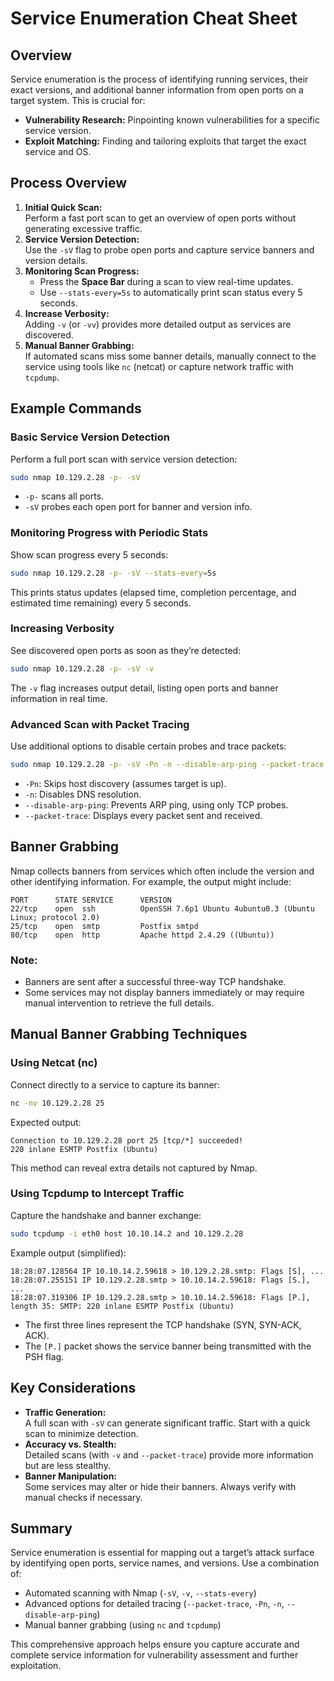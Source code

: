 # Service Enumeration Cheat Sheet

## Overview

Service enumeration is the process of identifying running services, their exact versions, and additional banner information from open ports on a target system. This is crucial for:

- **Vulnerability Research:** Pinpointing known vulnerabilities for a specific service version.
- **Exploit Matching:** Finding and tailoring exploits that target the exact service and OS.

## Process Overview

1. **Initial Quick Scan:**  
   Perform a fast port scan to get an overview of open ports without generating excessive traffic.
2. **Service Version Detection:**  
   Use the `-sV` flag to probe open ports and capture service banners and version details.
3. **Monitoring Scan Progress:**  
   - Press the **Space Bar** during a scan to view real-time updates.
   - Use `--stats-every=5s` to automatically print scan status every 5 seconds.
4. **Increase Verbosity:**  
   Adding `-v` (or `-vv`) provides more detailed output as services are discovered.
5. **Manual Banner Grabbing:**  
   If automated scans miss some banner details, manually connect to the service using tools like `nc` (netcat) or capture network traffic with `tcpdump`.

## Example Commands

### Basic Service Version Detection

Perform a full port scan with service version detection:
```sh
sudo nmap 10.129.2.28 -p- -sV
```

- `-p-` scans all ports.
- `-sV` probes each open port for banner and version info.

### Monitoring Progress with Periodic Stats

Show scan progress every 5 seconds:

```sh
sudo nmap 10.129.2.28 -p- -sV --stats-every=5s
```
This prints status updates (elapsed time, completion percentage, and estimated time remaining) every 5 seconds.

### Increasing Verbosity

See discovered open ports as soon as they’re detected:

```sh
sudo nmap 10.129.2.28 -p- -sV -v
```
The `-v` flag increases output detail, listing open ports and banner information in real time.

### Advanced Scan with Packet Tracing

Use additional options to disable certain probes and trace packets:

```sh
sudo nmap 10.129.2.28 -p- -sV -Pn -n --disable-arp-ping --packet-trace
```

- `-Pn`: Skips host discovery (assumes target is up).
- `-n`: Disables DNS resolution.
- `--disable-arp-ping`: Prevents ARP ping, using only TCP probes.
- `--packet-trace`: Displays every packet sent and received.

## Banner Grabbing

Nmap collects banners from services which often include the version and other identifying information. For example, the output might include:

```
PORT      STATE SERVICE      VERSION
22/tcp    open  ssh          OpenSSH 7.6p1 Ubuntu 4ubuntu0.3 (Ubuntu Linux; protocol 2.0)
25/tcp    open  smtp         Postfix smtpd
80/tcp    open  http         Apache httpd 2.4.29 ((Ubuntu))
```
### Note:

- Banners are sent after a successful three-way TCP handshake.
- Some services may not display banners immediately or may require manual intervention to retrieve the full details.

## Manual Banner Grabbing Techniques

### Using Netcat (nc)

Connect directly to a service to capture its banner:

```sh
nc -nv 10.129.2.28 25
```

Expected output:

```
Connection to 10.129.2.28 port 25 [tcp/*] succeeded!
220 inlane ESMTP Postfix (Ubuntu)
```

This method can reveal extra details not captured by Nmap.

### Using Tcpdump to Intercept Traffic

Capture the handshake and banner exchange:

```sh
sudo tcpdump -i eth0 host 10.10.14.2 and 10.129.2.28
```

Example output (simplified):

```
18:28:07.128564 IP 10.10.14.2.59618 > 10.129.2.28.smtp: Flags [S], ...
18:28:07.255151 IP 10.129.2.28.smtp > 10.10.14.2.59618: Flags [S.], ...
18:28:07.319306 IP 10.129.2.28.smtp > 10.10.14.2.59618: Flags [P.], length 35: SMTP: 220 inlane ESMTP Postfix (Ubuntu)
```

- The first three lines represent the TCP handshake (SYN, SYN-ACK, ACK).
- The `[P.]` packet shows the service banner being transmitted with the PSH flag.

## Key Considerations

- **Traffic Generation:**  
  A full scan with `-sV` can generate significant traffic. Start with a quick scan to minimize detection.
- **Accuracy vs. Stealth:**  
  Detailed scans (with `-v` and `--packet-trace`) provide more information but are less stealthy.
- **Banner Manipulation:**  
  Some services may alter or hide their banners. Always verify with manual checks if necessary.

## Summary

Service enumeration is essential for mapping out a target’s attack surface by identifying open ports, service names, and versions. Use a combination of:

- Automated scanning with Nmap (`-sV`, `-v`, `--stats-every`)
- Advanced options for detailed tracing (`--packet-trace`, `-Pn`, `-n`, `--disable-arp-ping`)
- Manual banner grabbing (using `nc` and `tcpdump`)

This comprehensive approach helps ensure you capture accurate and complete service information for vulnerability assessment and further exploitation.
